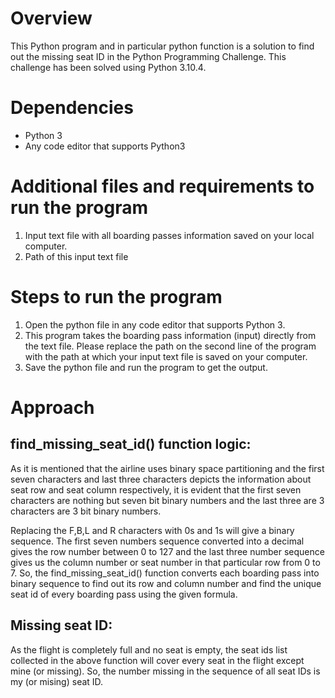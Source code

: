 # Overview

This Python program and in particular python function is a solution to find out the missing seat ID in the Python Programming Challenge. This challenge has been solved using Python 3.10.4.

# Dependencies

* Python 3
* Any code editor that supports Python3

# Additional files and requirements to run the program

1. Input text file with all boarding passes information saved on your local computer.
2. Path of this input text file

# Steps to run the program

1. Open the python file in any code editor that supports Python 3.
2. This program takes the boarding pass information (input) directly from the text file. Please replace the path on the second line of the program with the path at        which your input text file is saved on your computer.
3. Save the python file and run the program to get the output.


# Approach

## find_missing_seat_id() function logic:
As it is mentioned that the airline uses binary space partitioning and the first seven characters and last three characters depicts the information about seat row and seat column respectively, it is evident that the first seven characters are nothing but seven bit binary numbers and the last three are 3 characters are 3 bit binary numbers.

Replacing the F,B,L and R characters with 0s and 1s will give a binary sequence. The first seven numbers sequence converted into a decimal gives the row number between 0 to 127 and the last three number sequence gives us the column number or seat number in that particular row from 0 to 7.
So, the find_missing_seat_id() function converts each boarding pass into binary sequence to find out its row and column number and find the unique seat id of every boarding pass using the given formula.

## Missing seat ID:
As the flight is completely full and no seat is empty, the seat ids list collected in the above function will cover every seat in the flight except mine (or missing). So, the number missing in the sequence of all seat IDs is my (or mising) seat ID.


